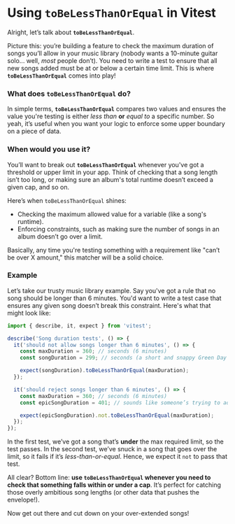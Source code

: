 # Using `toBeLessThanOrEqual` in Vitest

Alright, let’s talk about **`toBeLessThanOrEqual`**.

Picture this: you’re building a feature to check the maximum duration of songs you’ll allow in your music library (nobody wants a 10-minute guitar solo... well, _most_ people don’t). You need to write a test to ensure that all new songs added must be at or below a certain time limit. This is where **`toBeLessThanOrEqual`** comes into play!

### What does `toBeLessThanOrEqual` do?

In simple terms, **`toBeLessThanOrEqual`** compares two values and ensures the value you're testing is either _less than_ **or** _equal to_ a specific number. So yeah, it’s useful when you want your logic to enforce some upper boundary on a piece of data.

### When would you use it?

You’ll want to break out **`toBeLessThanOrEqual`** whenever you've got a threshold or upper limit in your app. Think of checking that a song length isn’t too long, or making sure an album's total runtime doesn’t exceed a given cap, and so on.

Here’s when `toBeLessThanOrEqual` shines:

- Checking the maximum allowed value for a variable (like a song's runtime).
- Enforcing constraints, such as making sure the number of songs in an album doesn’t go over a limit.

Basically, any time you're testing something with a requirement like "can’t be over X amount," this matcher will be a solid choice.

### Example

Let’s take our trusty music library example. Say you've got a rule that no song should be longer than 6 minutes. You'd want to write a test case that ensures any given song doesn’t break this constraint. Here's what that might look like:

```javascript
import { describe, it, expect } from 'vitest';

describe('Song duration tests', () => {
  it('should not allow songs longer than 6 minutes', () => {
    const maxDuration = 360; // seconds (6 minutes)
    const songDuration = 299; // seconds (a short and snappy Green Day jam)

    expect(songDuration).toBeLessThanOrEqual(maxDuration);
  });

  it('should reject songs longer than 6 minutes', () => {
    const maxDuration = 360; // seconds (6 minutes)
    const epicSongDuration = 401; // sounds like someone’s trying to add *November Rain*, huh?

    expect(epicSongDuration).not.toBeLessThanOrEqual(maxDuration);
  });
});
```

In the first test, we’ve got a song that’s **under** the max required limit, so the test passes. In the second test, we’ve snuck in a song that goes over the limit, so it fails if it’s _less-than-or-equal_. Hence, we expect it `not` to pass that test.

All clear? Bottom line: **use `toBeLessThanOrEqual` whenever you need to check that something falls within or under a cap**. It’s perfect for catching those overly ambitious song lengths (or other data that pushes the envelope!).

Now get out there and cut down on your over-extended songs!
